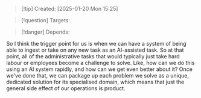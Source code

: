 
>[!tip] Created: [2025-01-20 Mon 15:25]

>[!question] Targets: 

>[!danger] Depends: 

So I think the trigger point for us is when we can have a system of being able to ingest or take on any new task as an AI-assisted task. So at that point, all of the administrative tasks that would typically just take hard labour or employees become a challenge to solve. Like, how can we do this using an AI system rapidly, and how can we get even better about it? Once we've done that, we can package up each problem we solve as a unique, dedicated solution for its specialised domain, which means that just the general side effect of our operations is product.